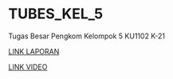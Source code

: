 # TUBES_KEL_5
Tugas Besar Pengkom Kelompok 5 KU1102 K-21

[LINK LAPORAN](https://docs.google.com/document/d/1jDuRb4MmX9Syihg0VlPNpP5Qit-H3RX4HsIUKNE7Kn4/edit?usp=share_link)

[LINK VIDEO](https://drive.google.com/drive/folders/1PPYt2L-N-mspgieV1M2HMJf6Iq6BcCfG?usp=sharing)
